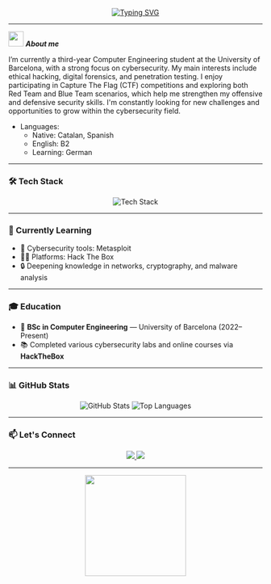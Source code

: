 <!-- Cyber GIF Banner -->

<!-- Hacker image/banner -->

<!-- Typing SVG hacker style -->
<p align="center">
  <a href="https://git.io/typing-svg">
    <img src="https://readme-typing-svg.demolab.com?font=Fira+Code&size=22&duration=3000&pause=500&color=00FF00&center=true&vCenter=true&multiline=true&width=600&height=70&lines=Marti+Cabañas;Computer+Engineering+Student;CTF+Player+%7C+Ethical+Hacker;Learning+every+day..." alt="Typing SVG" />
  </a>
</p>

---

<img src="https://media.giphy.com/media/ObNTw8Uzwy6KQ/giphy.gif" width="30px">&nbsp;***About me***

I’m currently a third-year Computer Engineering student at the University of Barcelona, with a strong focus on cybersecurity. My main interests include ethical hacking, digital forensics, and penetration testing. I enjoy participating in Capture The Flag (CTF) competitions and exploring both Red Team and Blue Team scenarios, which help me strengthen my offensive and defensive security skills. I'm constantly looking for new challenges and opportunities to grow within the cybersecurity field.
- Languages:
  - Native: Catalan, Spanish
  - English: B2
  - Learning: German 

---

### 🛠️ Tech Stack

<p align="center">
  <img src="https://skillicons.dev/icons?i=linux,python,bash,git,github,html,css,nodejs,mysql,c,cpp,java,vscode,react" alt="Tech Stack" />
</p>

---

### 🧠 Currently Learning

- 🧰 Cybersecurity tools: Metasploit
- 🏴‍☠️ Platforms: Hack The Box
- 🔒 Deepening knowledge in networks, cryptography, and malware analysis

---

### 🎓 Education

- 📍 **BSc in Computer Engineering** — University of Barcelona (2022–Present)
- 📚 Completed various cybersecurity labs and online courses via **HackTheBox**

---

### 📊 GitHub Stats

<p align="center">
  <img src="https://github-readme-stats.vercel.app/api?username=cabah24&show_icons=true&theme=radical" alt="GitHub Stats"/>
  <img src="https://github-readme-stats.vercel.app/api/top-langs/?username=cabah24&layout=compact&theme=radical" alt="Top Languages"/>
</p>

---

### 📫 Let's Connect

<p align="center">
  <a href="https://www.linkedin.com/in/your-linkedin" target="_blank">
    <img src="https://img.shields.io/badge/LinkedIn-0077B5?style=for-the-badge&logo=linkedin&logoColor=white"/>
  </a>
  <a href="mailto:your-email@example.com">
    <img src="https://img.shields.io/badge/Gmail-D14836?style=for-the-badge&logo=gmail&logoColor=white"/>
  </a>
</p>

---

<p align="center">
  <img src="https://media.giphy.com/media/3o7aD2saalBwwftBIY/giphy.gif" width="200"/>
</p>
